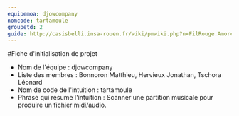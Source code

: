 ```yaml
---
equipemoa: djowcompany
nomcode: tartamoule
groupetd: 2
guide: http://casisbelli.insa-rouen.fr/wiki/pmwiki.php?n=FilRouge.AmorcerProjet
---
```

#Fiche d'initialisation de projet

- Nom de l'équipe : djowcompany
- Liste des membres : Bonnoron Matthieu, Hervieux Jonathan, Tschora Léonard
- Nom de code de l'intuition : tartamoule
- Phrase qui résume l'intuition : Scanner une partition musicale pour produire un fichier midi/audio.
